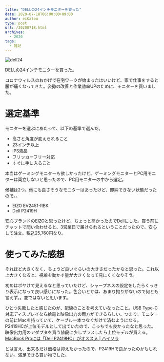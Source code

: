 ```yaml
---
title: "DELLの24インチモニターを買った"
date: 2020-07-18T06:00:00+09:00
author: eiKatou
type: post
url: /20200718.html
archives:
  - 2020
tags:
  - 雑記
---
```


![dell24](/uploads/2020/07/dell_monitor.jpg)

DELLの24インチモニターを買った。

<!--more-->

コロナウィルスのおかげで在宅ワークが始まったはいいけど、家で仕事をすると腰が痛くなってきた。姿勢の改善と作業効率UPのために、モニターを買いました。

# 選定基準
モニターを選ぶにあたって、以下の基準で選んだ。
- 高さと角度が変えられること
- 23インチ以上
- IPS液晶
- フリッカーフリー対応
- すぐに手に入ること

本当はゲーミングモニターも欲しかったけど、ゲーミングモニターとPC用モニターは両立しないと思ったので、PC用モニターの中から選定。

候補は2つ。他にも良さそうなモニターはあったけど、即納できない状態だったので。。
- EIZO EV2451-RBK
- Dell P2419H

安心ブランドのEIZOと思ったけど、ちょっと高かったのでDellにした。買う前にチャットで問い合わせると、3営業日で届けられるということだったので、安心して注文。税込25,760円なり。

# 使ってみた感想
それほど大きくなく、ちょうど良いぐらいの大きさだったかなと思った。これ以上大きくなると、視線を動かす量が大きくなって見にくくなりそう。

初めはボヤけて見えるなと思っていたけど、シャープネスの設定をしたらくっきり表示になって良い感じになった。色合いとかは、あまり拘りがないので何とも言えず。。変ではないと思います。

ひとつ失敗したと感じたのが、配線のことを考えていなったこと。USB Type-C対応ディスプレイなら給電と映像出力の両方ができるらしい。つまり、モニターの前にMacを持っていて、ケーブル一本つなぐだけで済むようになる。P2419HCが上位モデルとして出ていたので、こっちでも良かったなと思った。映像出力用のアダプタを買う値段に少しプラスしたら上位モデルが買える。
[MacBook Proには「Dell P2419HC」がオススメ | ハイソラ](https://highisolife.info/item/macbook-pro-dell-p2419hc/)

とは言え、出来るだけ価格は抑えたかったので、P2419Hで良かったのかもしれない。満足できる買い物でした。